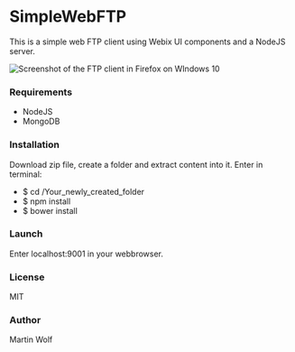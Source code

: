 SimpleWebFTP
================

This is a simple web FTP client using Webix UI components and a NodeJS server.

<img src="http://www.martinwolf.info/images/ftpclient.png" alt="Screenshot of the FTP client in Firefox on WIndows 10" />

### Requirements

- NodeJS
- MongoDB

### Installation

Download zip file, create a folder and extract content into it. Enter in terminal:

- $ cd /Your_newly_created_folder
- $ npm install
- $ bower install

### Launch

Enter localhost:9001 in your webbrowser.

### License

MIT

### Author

Martin Wolf
